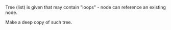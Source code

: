 Tree (list) is given that may contain "loops" - node can reference an existing node.

Make a deep copy of such tree.